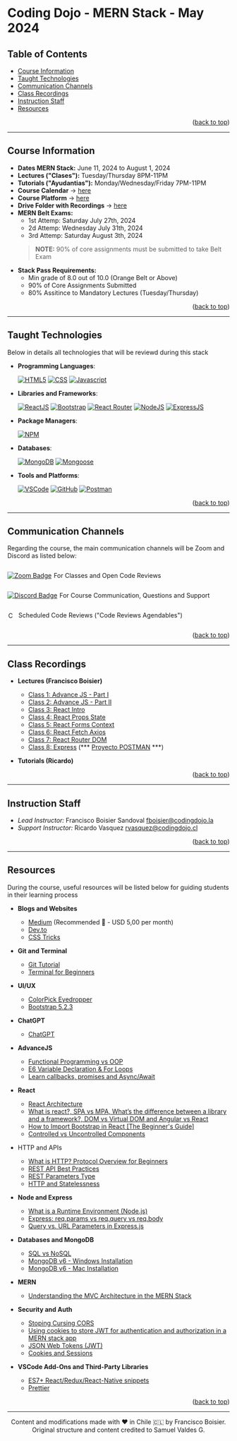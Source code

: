 <a name="back-to-top"></a>


<!-- *********************************************************************** -->
<!-- 0.3) PROJECT TITLE -->
<!-- *********************************************************************** -->

<!-- omit in toc -->
# Coding Dojo - MERN Stack - May 2024

<!-- *********************************************************************** -->
<!-- 0.2) TABLE OF CONTENTS -->
<!-- *********************************************************************** -->

<!-- omit in toc -->
## Table of Contents

- [Course Information](#course-information)
- [Taught Technologies](#taught-technologies)
- [Communication Channels](#communication-channels)
- [Class Recordings](#class-recordings)
- [Instruction Staff](#instruction-staff)
- [Resources](#resources)
<p align="right">(<a href="#back-to-top">back to top</a>)</p>

---

<!-- *********************************************************************** -->
<!-- I) Course Information -->
<!-- *********************************************************************** -->

## Course Information

- **Dates MERN Stack:** June 11, 2024 to August 1, 2024
- **Lectures ("Clases"):** Tuesday/Thursday 8PM-11PM
- **Tutorials ("Ayudantias"):** Monday/Wednesday/Friday 7PM-11PM
- **Course Calendar** → [here](https://docs.google.com/spreadsheets/d/1QMVFW5iQMbeExUwg47lKk9juxmr3uMOMUG38j_0nVBs/edit#gid=0)
- **Course Platform** → [here](https://codingdojolatam.la/cursos/mern/leccion/descripcion-general-del-curso-por-que-javascript/)
- **Drive Folder with Recordings** → [here](https://drive.google.com/drive/u/1/folders/1ZIT2hmxBEf4pe8XNUUEp0nMh5ZCpkZg6)
- **MERN Belt Exams:**
  - 1st Attemp: Saturday July 27th, 2024
  - 2d Attemp: Wednesday July 31th, 2024
  - 3rd Attemp: Saturday August 3th, 2024
  > **NOTE:** 90% of core assignments must be submitted to take Belt Exam
- **Stack Pass Requirements:**
  - Min grade of 8.0 out of 10.0 (Orange Belt or Above)
  - 90% of Core Assignments Submitted
  - 80% Assitince to Mandatory Lectures (Tuesday/Thursday)

<p align="right">(<a href="#back-to-top">back to top</a>)</p>

---

<!-- *********************************************************************** -->
<!-- II) TECHNOLOGIES -->
<!-- *********************************************************************** -->

## Taught Technologies

Below in details all technologies that will be reviewd during this stack

- **Programming Languages**:

  [![HTML5][html5-badge]][html5-url]
  [![CSS][css-badge]][css-url]
  [![Javascript][javascript-badge]][javascript-url]

- **Libraries and Frameworks**:

  [![ReactJS][react-js-badge]][react-js-url]
  [![Bootstrap][bootstrap-badge]][bootstrap-url]
  [![React Router][react-router-badge]][react-router-url]
  [![NodeJS][node-js-badge]][node-js-url]
  [![ExpressJS][express-js-badge]][express-js-url]

- **Package Managers**:

  [![NPM][npm-badge]][npm-url]

- **Databases**:

  [![MongoDB][mongodb-badge]][mongodb-url]
  [![Mongoose][mongoose-badge]][mongoose-url]

- **Tools and Platforms**:

  [![VSCode][vscode-badge]][vscode-url]
  [![GitHub][github-badge]][github-url]
  [![Postman][postman-badge]][postman-url]

<p align="right">(<a href="#back-to-top">back to top</a>)</p>

---

<!-- *********************************************************************** -->
<!-- III) MAIN COMMUNICATION CHANNELS -->
<!-- *********************************************************************** -->

## Communication Channels

Regarding the course, the main communication channels will be Zoom and Discord as listed below:

<div style="display: flex; align-items: center;">
  <a href="https://us06web.zoom.us/j/83501524914?pwd=AiJTP8eAZk42cmuZJcOMrWyfNyQPyN.1">
    <img src="https://img.shields.io/badge/Zoom-2D8CFF?logo=zoom&logoColor=fff&style=flat" alt="Zoom Badge">
  </a>
  <p style="margin-left: 5px;"> For Classes and Open Code Reviews</p>
</div>

<div style="display: flex; align-items: center;">
  <a href="http://discord.codingdojo.com/join">
    <img src="https://img.shields.io/badge/Discord-5865F2?logo=discord&logoColor=fff&style=flat" alt="Discord Badge">
  </a>
  <p style="margin-left: 5px;"> For Course Communication, Questions and Support</p>
</div>

<div style="display: flex; align-items: center; ">
  <a href="https://calendly.com/instructores7/code-review-agendable-fundamentos-de-la-web">
    <img src="https://www.copilot.com/_next/image?url=https%3A%2F%2Fimages.ctfassets.net%2Fl41zuz9np7js%2F4Y2zP2a3WzSMi8ACUIrVVS%2Faa010a2c1bcc212ce292656ea2b5b647%2Fcal.png&w=640&q=75" alt="Calendly Badge" height="16" style = "background-color:white; padding:2px;border-radius: 3px;">
  </a>
  <p style="margin-left: 5px;">Scheduled Code Reviews ("Code Reviews Agendables")</p>
</div>


<p align="right">(<a href="#back-to-top">back to top</a>)</p>

---

<!-- *********************************************************************** -->
<!-- IV) Class Recordings -->
<!-- *********************************************************************** -->

## Class Recordings

- **Lectures (Francisco Boisier)**
  - [Class 1: Advance JS - Part I](https://drive.google.com/drive/folders/1_hyzZ3VUiwRFIvZpjTdUsB2PXn9KADQv?usp=drive_link)
  - [Class 2: Advance JS - Part II](https://drive.google.com/drive/folders/1FIF_UkVsGbV5miO9LRmss2YKqC1tZSU7?usp=drive_link)
  - [Class 3: React Intro](https://drive.google.com/drive/folders/1XiDXmjHQOxBVSY6sc3ztUI0T-UGWxvI_?usp=drive_link)
  - [Class 4: React Props State](https://drive.google.com/drive/folders/1Cy2Ap2sAafN_avtvXnrbI_G2-puVstex?usp=drive_link)
  - [Class 5: React Forms Context](https://drive.google.com/drive/folders/1J1bMt1-9xwcNkb4Dy0F3QznPYJm3nEVT?usp=drive_link)
  - [Class 6: React Fetch Axios](https://drive.google.com/drive/folders/1SABMci5iYBR8X8oQOKg4XPflsuga5xA7?usp=drive_link)
  - [Class 7: React Router DOM](https://drive.google.com/drive/folders/1nDaLIixnczDnI_MU7x0pYxhYQyVMHf7h?usp=drive_link)
  - [Class 8: Express](https://drive.google.com/drive/folders/1KQz-AeOLofkz9FIqDsgJ7G9fxuzwHga1?usp=drive_link) (*** [Proyecto POSTMAN](https://www.postman.com/fboisier/workspace/mern-mayo-2024/collection/9642833-7b8cad07-d9df-4657-b77b-f8cb62c4c5b7) ***)


- **Tutorials (Ricardo)**


<p align="right">(<a href="#back-to-top">back to top</a>)</p>

---

<!-- *********************************************************************** -->
<!-- V) INSTRUCTION STAFF -->
<!-- *********************************************************************** -->

## Instruction Staff

- _Lead Instructor:_ Francisco Boisier Sandoval [fboisier@codingdojo.la](mailto:fboisier@codingdojo.la)
- _Support Instructor:_ Ricardo Vasquez [rvasquez@codingdojo.cl](mailto:rvasquez@codingdojo.cl)

<p align="right">(<a href="#back-to-top">back to top</a>)</p>

---

<!-- *********************************************************************** -->
<!-- VI) RESOURCES -->
<!-- *********************************************************************** -->

## Resources

During the course, useful resources will be listed below for guiding students in their learning process

- **Blogs and Websites**
  - [Medium](https://medium.com/) (Recommended 🚀 - USD 5,00 per month)
  - [Dev.to](https://dev.to/)
  - [CSS Tricks](https://css-tricks.com/)

- **Git and Terminal**
  - [Git Tutorial](https://medium.com/swlh/an-introduction-to-git-and-github-22ecb4cb1256)
  - [Terminal for Beginners](https://medium.com/@grace.m.nolan/terminal-for-beginners-e492ba10902a)

- **UI/UX**
  - [ColorPick Eyedropper](https://chrome.google.com/webstore/detail/colorpick-eyedropper/ohcpnigalekghcmgcdcenkpelffpdolg)
  - [Bootstrap 5.2.3](https://getbootstrap.com/docs/5.2/getting-started/introduction/)

- **ChatGPT**
  - [ChatGPT](https://openai.com/blog/chatgpt)

- **AdvanceJS**
  - [Functional Programming vs OOP](https://medium.com/swlh/functional-programming-vs-object-oriented-programming-48eee6cf6830)
  - [E6 Variable Declaration & For Loops](https://medium.com/@mautayro/es6-variable-declaration-for-loops-why-const-works-in-a-for-in-loop-but-not-in-a-normal-a200cc5467c2)
  - [Learn callbacks, promises and Async/Await](https://dev.to/joyshaheb/learn-callbacks-promises-async-await-by-making-ice-cream-4n76)

- **React**
  - [React Architecture](https://handsonreact.com/docs/architecture)
  - [What is react?, SPA vs MPA, What’s the difference between a library and a framework?, DOM vs Virtual DOM and Angular vs React](https://medium.com/@programterminator/what-is-react-b5f90b3a9149)
  - [How to Import Bootstrap in React [The Beginner's Guide]](https://blog.hubspot.com/website/react-bootstrap-css)
  - [Controlled vs Uncontrolled Components](https://blog.logrocket.com/controlled-vs-uncontrolled-components-in-react/)

- HTTP and APIs
  - [What is HTTP? Protocol Overview for Beginners](https://medium.com/geekculture/apis-query-string-parameters-f7f0c060b1)
  - [REST API Best Practices](https://www.freecodecamp.org/news/rest-api-best-practices-rest-endpoint-design-examples/)
  - [REST Parameters Type](https://rapidapi.com/guides/rest-parameter-types)
  - [HTTP and Statelessness](https://medium.com/@jaimietn/http-and-statelessness-5e290fec80c0)

- **Node and Express**
  - [What is a Runtime Environment (Node.js)](https://www.underthehoodlearning.com/what-is-runtime-environment/)
  - [Express: req.params vs req.query vs req.body](https://dev.to/gathoni/express-req-params-req-query-and-req-body-4lpc)
  - [Query vs. URL Parameters in Express.js](https://javascript.plainenglish.io/query-strings-url-parameters-d1a35b9a694f)

- **Databases and MongoDB**
  - [SQL vs NoSQL](https://medium.com/nerd-for-tech/sql-vs-nosql-faef10e3852d)
  - [MongoDB v6 - Windows Installation](https://www.youtube.com/watch?v=gB6WLkSrtJk)
  - [MongoDB v6 - Mac Installation](https://github.com/BigSamu/Coding_Dojo-MERN_May-2023/blob/main/Clases/08_MongoDB/00_MongoDB%20Installation/Mac%20Installation.pdf)

- **MERN**
  - [Understanding the MVC Architecture in the MERN Stack](https://shubhamjha25.medium.com/understanding-the-mvc-architecture-in-the-mern-stack-aff893abce50)

- **Security and Auth**
  - [Stoping Cursing CORS](https://medium.com/tribalscale/stop-cursing-cors-c2cbb4997057)
  - [Using cookies to store JWT for authentication and authorization in a MERN stack app](https://medium.com/@zahedialfurquan20/using-cookies-to-store-jwt-for-authentication-and-authorization-in-a-mern-stack-app-a58d7a5d6b6e)
  - [JSON Web Tokens (JWT)](https://jwt.io/)
  - [Cookies and Sessions](https://medium.com/geekculture/cookies-sessions-1cb9e4ad6f7b)

- **VSCode Add-Ons and Third-Party Libraries**
  - [ES7+ React/Redux/React-Native snippets](https://marketplace.visualstudio.com/items?itemName=dsznajder.es7-react-js-snippets)
  - [Prettier](https://marketplace.visualstudio.com/items?itemName=esbenp.prettier-vscode)


<p align="right">(<a href="#back-to-top">back to top</a>)</p>

---

<!-- *********************************************************************** -->
<!-- VIII) FOOTER -->
<!-- *********************************************************************** -->

<p align="center">
Content and modifications made with ❤️ in Chile 🇨🇱 by Francisco Boisier. Original structure and content credited to Samuel Valdes G.
</p>

<!-- ----------------------------------------------------------------------- -->
<!-- A.1) Teachnologies -->
<!-- ----------------------------------------------------------------------- -->

<!-- 1) Programming Languages -->

<!-- HTML5 -->

[html5-badge]: https://img.shields.io/badge/HTML5-E34F26?logo=html5&logoColor=fff&style=for-the-badge
[html5-url]: https://dev.w3.org/html5/spec-LC/

<!-- CSS3 -->

[css-badge]: https://img.shields.io/badge/CSS3-1572B6?logo=css3&logoColor=fff&style=for-the-badge
[css-url]: https://www.bing.com/search?q=Bing+AI&showconv=1&FORM=hpcodx

<!-- Javascript -->

[javascript-badge]: https://img.shields.io/badge/JavaScript-F7DF1E?logo=javascript&logoColor=000&style=for-the-badge
[javascript-url]: https://www.javascript.com/

<!-- Python -->

[python-badge]: https://img.shields.io/badge/Python-3776AB?logo=python&logoColor=fff&style=for-the-badge
[python-url]: https://www.python.org/

<!-- Ruby -->

[ruby-badge]: https://img.shields.io/badge/Ruby-CC342D?logo=ruby&logoColor=fff&style=for-the-badge
[ruby-url]: https://www.ruby-lang.org/

<!-- 2) Frontend Frameworks and Libraries -->

<!-- ReactJS -->

[react-js-badge]: https://img.shields.io/badge/React-61DAFB?logo=react&logoColor=000&style=for-the-badge
[react-js-url]: https://reactjs.org/

<!-- Bootstrap -->

[bootstrap-badge]: https://img.shields.io/badge/bootstrap-%23563D7C.svg?style=for-the-badge&logo=bootstrap&logoColor=white
[bootstrap-url]: https://getbootstrap.com/

<!-- React Router -->
[react-router-badge]: https://img.shields.io/badge/React%20Router-CA4245?logo=reactrouter&logoColor=fff&style=for-the-badge
[react-router-url]: https://reactrouter.com

<!-- JQuery -->

[jquery-badge]: https://img.shields.io/badge/jQuery-0769AD?logo=jquery&logoColor=fff&style=for-the-badge
[jquery-url]: https://jquery.com/

<!-- Jinja -->

[jinja-badge]: https://img.shields.io/badge/Jinja-B41717?logo=jinja&logoColor=fff&style=for-the-badge
[jinja-url]: https://jinja.palletsprojects.com/

<!-- 3) Backend Frameworks and Libraries -->
<!-- Sinatra Ruby -->

[ruby-sinatra-badge]: https://img.shields.io/badge/Ruby%20Sinatra-000?logo=rubysinatra&logoColor=fff&style=for-the-badge
[ruby-sinatra-url]: https://sinatrarb.com/

<!-- Django -->

[django-badge]: https://img.shields.io/badge/Django-092E20?logo=django&logoColor=fff&style=for-the-badge
[django-url]: https://www.djangoproject.com/

<!-- Flask -->

[flask-badge]: https://img.shields.io/badge/Flask-000?logo=flask&logoColor=fff&style=for-the-badge
[flask-url]: https://flask.palletsprojects.com/

<!-- NodeJS -->

[node-js-badge]: https://img.shields.io/badge/node.js-6DA55F?style=for-the-badge&logo=node.js&logoColor=white
[node-js-url]: https://nodejs.org/

<!-- ExpressJS -->

[express-js-badge]: https://img.shields.io/badge/Express-000?logo=express&logoColor=fff&style=for-the-badge
[express-js-url]: https://expressjs.com/



<!-- 4) Databases -->

<!-- SQLite -->

[sqlite-badge]: https://img.shields.io/badge/SQLite-003B57?logo=sqlite&logoColor=fff&style=for-the-badge
[sqlite-url]: https://sqlite.org/

[mongodb-badge]: https://img.shields.io/badge/MongoDB-47A248?logo=mongodb&logoColor=fff&style=for-the-badge
[mongodb-url]: https://www.mongodb.com/

[mongoose-badge]: https://img.shields.io/badge/Mongoose-800?logo=mongoose&logoColor=fff&style=for-the-badge
[mongoose-url]: https://mongoosejs.com/

<!-- 5) Package Managers -->

<!-- NPM -->

[npm-badge]: https://img.shields.io/badge/npm-CB3837?logo=npm&logoColor=fff&style=for-the-badge
[npm-url]: https://www.npmjs.com/

<!-- RubyGems-->

[ruby-gems-badge]: https://img.shields.io/badge/RubyGems-E9573F?logo=rubygems&logoColor=fff&style=for-the-badge
[ruby-gems-url]: https://rubygems.org/

<!-- PyPI -->

[pypi-badge]: https://img.shields.io/badge/PyPI-3775A9?logo=pypi&logoColor=fff&style=for-the-badge
[pypi-url]: https://pypi.org/

<!-- 6) Platforms and Tools -->

[vscode-badge]: https://img.shields.io/badge/Visual%20Studio%20Code-007ACC?logo=visualstudiocode&logoColor=fff&style=for-the-badge
[vscode-url]: https://code.visualstudio.com/

[github-badge]: https://img.shields.io/badge/GitHub-181717?logo=github&logoColor=fff&style=for-the-badge
[github-url]: https://github.com/

[postman-badge]: https://img.shields.io/badge/Postman-FF6C37?logo=postman&logoColor=fff&style=for-the-badge
[postman-url]: https://www.postman.com/
<!-- ----------------------------------------------------------------------- -->
<!-- A.2) Github Stats -->
<!-- ----------------------------------------------------------------------- -->

<!-- Forks -->

[forks-badge]: https://img.shields.io/github/forks/BigSamu/The_Wishes_Company.svg
[forks-url]: https://github.com/BigSamu/The_Wishes_Company/network/members

<!-- Stargazers -->

[stars-badge]: https://img.shields.io/github/stars/BigSamu/The_Wishes_Company.svg
[stars-url]: https://github.com/BigSamu/The_Wishes_Company/stargazers

<!-- Watchers -->

[watchers-badge]: https://img.shields.io/github/watchers/BigSamu/The_Wishes_Company.svg
[watchers-url]: https://github.com/BigSamu/The_Wishes_Company/watchers

<!-- License -->

[license-badge]: https://img.shields.io/badge/license-MIT-green
[license-url]: ./LICENSE.md

<!-- Follow -->

[github-follow-badge]: https://img.shields.io/github/followers/BigSamu.svg?style=social&label=Follow
[github-follow-url]: https://github.com/BigSamu?tab=followers

<!-- ----------------------------------------------------------------------- -->
<!-- A.3) Contact -->
<!-- ----------------------------------------------------------------------- -->

<!-- Gmail -->

[gmail-badge]: https://img.shields.io/badge/Gmail-D14836?style=for-the-badge&logo=gmail&logoColor=white
[gmail-url]: mailto:valdesgutierrez@gmail.com

<!-- Twitter -->

[twitter-badge]: https://img.shields.io/badge/Twitter-%231DA1F2.svg?style=for-the-badge&logo=Twitter&logoColor=white
[twitter-url]: https://twitter.com/BigSamu5

<!-- LinkedIn -->

[linkedin-badge]: https://img.shields.io/badge/linkedin-%230077B5.svg?style=for-the-badge&logo=linkedin&logoColor=white
[linkedin-badge-small]: https://img.shields.io/badge/--linkedin?label=LinkedIn&logo=LinkedIn&style=social
[linkedin-url]: https://www.linkedin.com/in/samuel-valdes-gutierrez

<!-- HackerRank -->

[hackerrank-badge]: https://img.shields.io/badge/-Hackerrank-2EC866?style=for-the-badge&logo=HackerRank&logoColor=white
[hackerrank-badge-small]: https://img.shields.io/badge/--hackerrank?label=HackerRank&logo=hackerrank&style=social
[hackerrank-url]: https://www.hackerrank.com/BigSamu

<!-- Ask Me Anything -->

[ama-badge]: https://img.shields.io/badge/Ask%20me-anything-1abc9c.svg
[ama-url]: #contact-me

<!-- Say Thanks -->

[say-thanks-badge]: https://img.shields.io/badge/Say%20Thanks-!-1EAEDB.svg
[say-thanks-url]: https://saythanks.io/to/BigSamu

<!-- ----------------------------------------------------------------------- -->
<!-- A.4) Support -->
<!-- ----------------------------------------------------------------------- -->

<!-- Paypal -->

[paypal-badge]: https://img.shields.io/badge/PayPal-00457C?style=for-the-badge&logo=paypal&logoColor=white
[paypal-url]: https://www.paypal.com/paypalme/BigSamu87/2

<!-- Ko-Fi -->

[ko-fi-badge]: https://img.shields.io/badge/Ko--fi-F16061?style=for-the-badge&logo=ko-fi&logoColor=white
[ko-fi-url]: https://ko-fi.com/BigSamu

<!-- Buy Me a Coffee -->

[buy-me-a-coffee-badge]: https://img.shields.io/badge/Buy%20Me%20a%20Coffee-ffdd00?style=for-the-badge&logo=buy-me-a-coffee&logoColor=black
[buy-me-a-coffee-url]: https://www.buymeacoffee.com/BigSamu

<!-- *********************************************************************** -->
<!-- B) INSTALLATION INSTRUCTIONS ENVIRONMENTS & PACKAGE MANAGERS -->
<!-- *********************************************************************** -->

<!-- Node.js and NPM -->

[install-node-js-and-npm-url]: https://gist.github.com/MichaelCurrin/aa1fc56419a355972b96bce23f3bccba

<!-- Ruby, Rubygems and Bundler -->

[install-ruby-and-bundler]: https://gist.github.com/MichaelCurrin/fb758aea4d35e03b9ed093afddf4e7ec

<!-- Python and pip -->

[install-python-and-pip]: https://realpython.com/installing-python/
